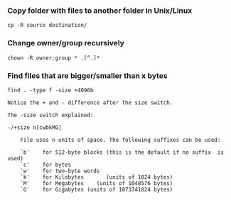### Copy folder with files to another folder in Unix/Linux

    cp -R source destination/

### Change owner/group recursively

    chown -R owner:group * .[^.]*
  
### Find files that are bigger/smaller than x bytes

    find . -type f -size +4096b
  
    Notice the + and - difference after the size switch.

    The -size switch explained:

    -/+size n[cwbkMG]

        File uses n units of space. The following suffixes can be used:
        
        `b'    for 512-byte blocks (this is the default if no suffix  is used)
        `c'    for bytes
        `w'    for two-byte words
        `k'    for Kilobytes       (units of 1024 bytes)
        `M'    for Megabytes    (units of 1048576 bytes)
        `G'    for Gigabytes (units of 1073741824 bytes)
